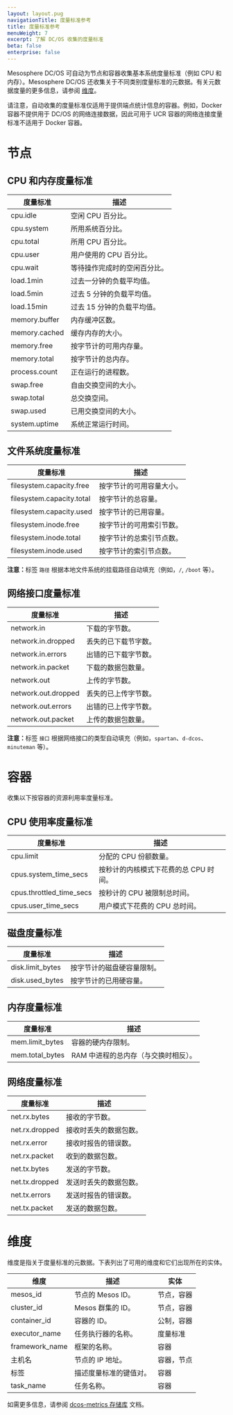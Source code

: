 ```yaml
---
layout: layout.pug
navigationTitle: 度量标准参考
title: 度量标准参考
menuWeight: 7
excerpt: 了解 DC/OS 收集的度量标准
beta: false
enterprise: false
---
```

<!-- The source repo for this topic is https://github.com/dcos/dcos-docs-site -->

Mesosphere DC/OS 可自动为节点和容器收集基本系统度量标准（例如 CPU 和内存）。Mesosphere DC/OS 还收集关于不同类别度量标准的元数据。有关元数据度量的更多信息，请参阅 [维度](#Dimensions)。

请注意，自动收集的度量标准仅适用于提供端点统计信息的容器。例如，Docker 容器不提供用于 DC/OS 的网络连接数据，因此可用于 UCR 容器的网络连接度量标准不适用于 Docker 容器。


# 节点

## CPU 和内存度量标准

| 度量标准 | 描述 |
|-------------------|------------------------------|
| cpu.idle | 空闲 CPU 百分比。|
| cpu.system | 所用系统百分比。|
| cpu.total | 所用 CPU 百分比。|
| cpu.user | 用户使用的 CPU 百分比。|
| cpu.wait | 等待操作完成时的空闲百分比。|
| load.1min | 过去一分钟的负载平均值。|
| load.5min | 过去 5 分钟的负载平均值。|
| load.15min | 过去 15 分钟的负载平均值。|
| memory.buffer | 内存缓冲区数。|
| memory.cached | 缓存内存的大小。|
| memory.free | 按字节计的可用内存量。|
| memory.total | 按字节计的总内存。|
| process.count | 正在运行的进程数。|
| swap.free | 自由交换空间的大小。|
| swap.total | 总交换空间。|
| swap.used | 已用交换空间的大小。|
| system.uptime | 系统正常运行时间。 |


## 文件系统度量标准

| 度量标准 | 描述 |
|-------------------|------------------------------|
| filesystem.capacity.free | 按字节计的可用容量大小。|
| filesystem.capacity.total | 按字节计的总容量。|
| filesystem.capacity.used | 按字节计的已用容量。|
| filesystem.inode.free | 按字节计的可用索引节数。|
| filesystem.inode.total | 按字节计的总索引节点数。|
| filesystem.inode.used | 按字节计的索引节点数。|

<p class="message--note"><strong>注意：</strong>标签 <code>路径</code> 根据本地文件系统的挂载路径自动填充（例如，<code>/</code>, <code>/boot</code> 等）。</p>


## 网络接口度量标准

| 度量标准 | 描述 |
|-------------------|------------------------------|
| network.in | 下载的字节数。|
| network.in.dropped | 丢失的已下载节字数。|
| network.in.errors | 出错的已下载字节数。|
| network.in.packet | 下载的数据包数量。|
| network.out | 上传的字节数。|
| network.out.dropped | 丢失的已上传字节数。|
| network.out.errors | 出错的已上传字节数。|
| network.out.packet | 上传的数据包数量。|

<p class="message--note"><strong>注意：</strong>标签 <code>接口</code> 根据网络接口的类型自动填充（例如，<code>spartan</code>、<code>d-dcos</code>、<code>minuteman</code> 等）。</p>


# 容器

收集以下按容器的资源利用率度量标准。


## CPU 使用率度量标准

| 度量标准 | 描述 |
|-------------------|------------------------------|
| cpu.limit | 分配的 CPU 份额数量。|
| cpus.system_time_secs | 按秒计的内核模式下花费的总 CPU 时间。|
| cpus.throttled_time_secs | 按秒计的 CPU 被限制总时间。|
| cpus.user_time_secs | 用户模式下花费的 CPU 总时间。|


## 磁盘度量标准

| 度量标准 | 描述 |
|-------------------|------------------------------|
| disk.limit_bytes | 按字节计的磁盘硬容量限制。|
| disk.used_bytes | 按字节计的已用硬容量。|


## 内存度量标准

| 度量标准 | 描述 |
|-------------------|------------------------------|
| mem.limit_bytes | 容器的硬内存限制。|
| mem.total_bytes | RAM 中进程的总内存（与交换时相反）。| 


## 网络度量标准

| 度量标准 | 描述 |
|-------------------|------------------------------|
| net.rx.bytes | 接收的字节数。|
| net.rx.dropped | 接收时丢失的数据包数。|
| net.rx.error | 接收时报告的错误数。|
| net.rx.packet | 收到的数据包数。|
| net.tx.bytes | 发送的字节数。|
| net.tx.dropped | 发送时丢失的数据包数。|
| net.tx.errors | 发送时报告的错误数。|
| net.tx.packet | 发送的数据包数。|


# 维度

维度是指关于度量标准的元数据。下表列出了可用的维度和它们出现所在的实体。

| 维度 | 描述 | 实体 |
|-----------|-------------|--------|
| mesos_id | 节点的 Mesos ID。| 节点，容器 |
| cluster_id | Mesos 群集的 ID。| 节点，容器 |
| container_id | 容器的 ID。| 公制，容器 |
| executor_name | 任务执行器的名称。| 度量标准 |
| framework_name | 框架的名称。| 容器 |
| 主机名 | 节点的 IP 地址。| 容器，节点 |
| 标签 | 描述度量标准的键值对。| 容器 |
| task_name | 任务名称。| 容器 |


如需更多信息，请参阅 [dcos-metrics 存储库](https://github.com/dcos/dcos-metrics) 文档。
